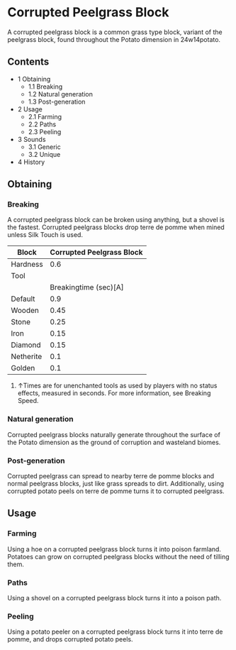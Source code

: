 # Corrupted Peelgrass Block
A corrupted peelgrass block is a common grass type block, variant of the peelgrass block, found throughout the Potato dimension in 24w14potato.

## Contents
- 1 Obtaining
	- 1.1 Breaking
	- 1.2 Natural generation
	- 1.3 Post-generation
- 2 Usage
	- 2.1 Farming
	- 2.2 Paths
	- 2.3 Peeling
- 3 Sounds
	- 3.1 Generic
	- 3.2 Unique
- 4 History

## Obtaining
### Breaking
A corrupted peelgrass block can be broken using anything, but a shovel is the fastest. Corrupted peelgrass blocks drop terre de pomme when mined unless Silk Touch is used.

| Block     | Corrupted Peelgrass Block |
|-----------|---------------------------|
| Hardness  | 0.6                       |
| Tool      |                           |
|           | Breakingtime (sec)[A]     |
| Default   | 0.9                       |
| Wooden    | 0.45                      |
| Stone     | 0.25                      |
| Iron      | 0.15                      |
| Diamond   | 0.15                      |
| Netherite | 0.1                       |
| Golden    | 0.1                       |

1. ↑Times are for unenchanted tools as used by players with no status effects, measured in seconds. For more information, see Breaking Speed.

### Natural generation
Corrupted peelgrass blocks naturally generate throughout the surface of the Potato dimension as the ground of corruption and wasteland biomes.

### Post-generation
Corrupted peelgrass can spread to nearby terre de pomme blocks and normal peelgrass blocks, just like grass spreads to dirt. Additionally, using corrupted potato peels on terre de pomme turns it to corrupted peelgrass.

## Usage
### Farming
Using a hoe on a corrupted peelgrass block turns it into poison farmland. Potatoes can grow on corrupted peelgrass blocks without the need of tilling them.

### Paths
Using a shovel on a corrupted peelgrass block turns it into a poison path.

### Peeling
Using a potato peeler on a corrupted peelgrass block turns it into terre de pomme, and drops corrupted potato peels.


